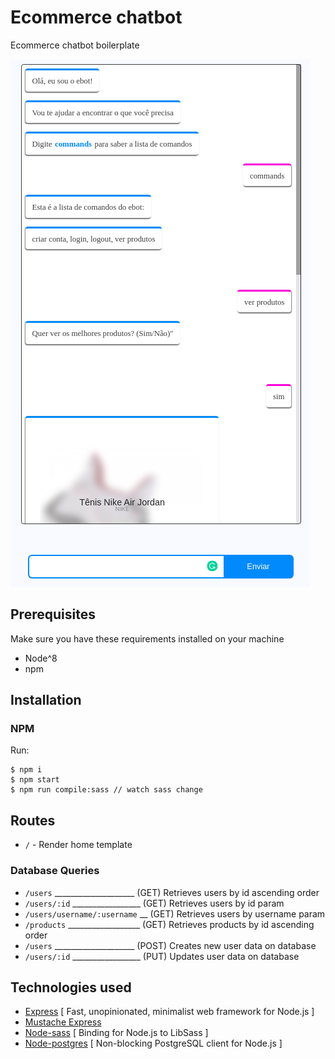 # Ecommerce chatbot

Ecommerce chatbot boilerplate

![Wather application](ebot-sample.png)

## Prerequisites
Make sure you have these requirements installed on your machine
* Node^8
* npm

## Installation

### NPM
Run:
```
$ npm i
$ npm start
$ npm run compile:sass // watch sass change
```

## Routes
* `/` - Render home template

### Database Queries
* `/users`  ____________________ (GET) Retrieves users by id ascending order
* `/users/:id` _________________ (GET) Retrieves users by id param
* `/users/username/:username` __ (GET) Retrieves users by username param
* `/products` __________________ (GET) Retrieves products by id ascending order
* `/users`  ____________________ (POST) Creates new user data on database 
* `/users/:id` _________________ (PUT) Updates user data on database


## Technologies used

* [Express](https://expressjs.com/) [ Fast, unopinionated, minimalist web framework for Node.js
 ]
* [Mustache Express](https://www.npmjs.com/package/mustache-express)
* [Node-sass](https://github.com/sass/node-sass) [ Binding for Node.js to LibSass ]
* [Node-postgres](https://www.npmjs.com/package/pg) [ Non-blocking PostgreSQL client for Node.js ]
